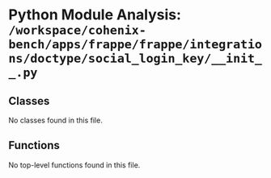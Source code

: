 # Python Module Analysis: `/workspace/cohenix-bench/apps/frappe/frappe/integrations/doctype/social_login_key/__init__.py`

## Classes

No classes found in this file.


## Functions

No top-level functions found in this file.
